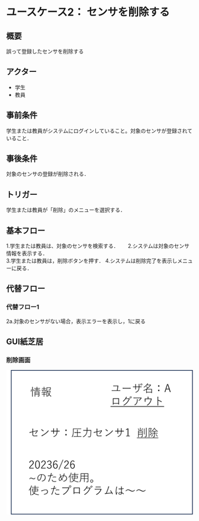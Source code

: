 # ユースケース2： センサを削除する

## 概要
誤って登録したセンサを削除する

## アクター
* 学生
* 教員

## 事前条件
学生または教員がシステムにログインしていること。対象のセンサが登録されていること．

## 事後条件
対象のセンサの登録が削除される．

## トリガー
学生または教員が「削除」のメニューを選択する．

## 基本フロー
1.学生または教員は、対象のセンサを検索する．　　
2.システムは対象のセンサ情報を表示する．  
3.学生または教員は，削除ボタンを押す．
4.システムは削除完了を表示しメニューに戻る．

## 代替フロー
### 代替フロー1
2a.対象のセンサがない場合，表示エラーを表示し，1に戻る

## GUI紙芝居
### 削除画面
![sakujyo](sakujyo.png)